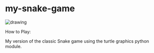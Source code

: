 # my-snake-game

<div>
  <a>
  <img src="[https://media1.giphy.com/media/9PhdJO4CMfyfXDCnko/giphy.gif](https://www.zocalopublicsquare.org/wp-content/uploads/2022/02/nostalgia-L.jpg)" alt="drawing">
  </a>
</div>

How to Play:




My version of the classic Snake game using the turtle graphics python module.
